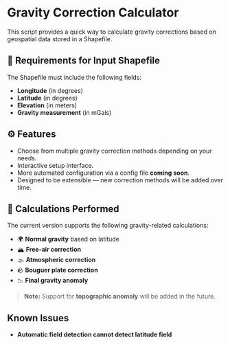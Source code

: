 # Gravity Correction Calculator

This script provides a quick way to calculate gravity corrections based on geospatial data stored in a Shapefile.

## 📄 Requirements for Input Shapefile

The Shapefile must include the following fields:

- **Longitude** (in degrees)
- **Latitude** (in degrees)
- **Elevation** (in meters)
- **Gravity measurement** (in mGals)

## ⚙️ Features

- Choose from multiple gravity correction methods depending on your needs.
- Interactive setup interface.
- More automated configuration via a config file **coming soon**.
- Designed to be extensible — new correction methods will be added over time.

## 🧮 Calculations Performed

The current version supports the following gravity-related calculations:

- 🌍 **Normal gravity** based on latitude
- 🏔 **Free-air correction**
- 🌫 **Atmospheric correction**
- 🪨 **Bouguer plate correction**
- 📉 **Final gravity anomaly**

> **Note:** Support for **topographic anomaly** will be added in the future.


## Known Issues

- **Automatic field detection cannot detect latitude field**
